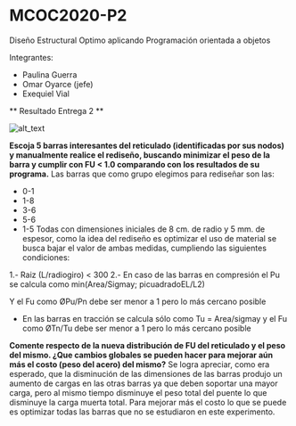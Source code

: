# MCOC2020-P2
Diseño Estructural Optimo aplicando Programación orientada a objetos

Integrantes:

- Paulina Guerra
- Omar Oyarce (jefe)
- Exequiel Vial

** Resultado Entrega 2 ** 

![alt_text](https://github.com/ooyarce/MCOC2020-P2/blob/master/result.png?raw=true)


**Escoja 5 barras interesantes del reticulado (identificadas por sus nodos) y manualmente realice el rediseño, buscando minimizar el peso de la barra y cumplir con FU < 1.0 comparando con los resultados de su programa.**
Las barras que como grupo elegimos para rediseñar son las:
-	0-1
-	1-8
-	3-6
-	5-6
-	1-5
Todas con dimensiones iniciales de 8 cm. de radio y 5 mm. de espesor, como la idea del rediseño es optimizar el uso de material se busca bajar el valor de ambas medidas, cumpliendo las siguientes condiciones:  
 
 1.- Raiz (L/radiogiro) < 300
 2.-	En caso de las barras en compresión el Pu se calcula como min(Area/Sigmay; picuadradoEL/L2)

Y el Fu como ØPu/Pn debe ser menor a 1 pero lo más cercano posible
- En las barras en tracción se calcula sólo como Tu = Area/sigmay y  el Fu como ØTn/Tu debe ser menor a 1 pero lo más cercano posible

**Comente respecto de la nueva distribución de FU del reticulado y el peso del mismo. ¿Que cambios globales se pueden hacer para mejorar aún más el costo (peso del acero) del mismo?**
Se logra apreciar, como era esperado, que la disminución de las dimensiones de las barras produjo un aumento de cargas en las otras barras ya que deben soportar una mayor carga, pero al mismo tiempo disminuye el peso total del puente lo que disminuye la carga muerta total. Para mejorar más el costo lo que se puede es optimizar todas las barras que no se estudiaron en este experimento.

